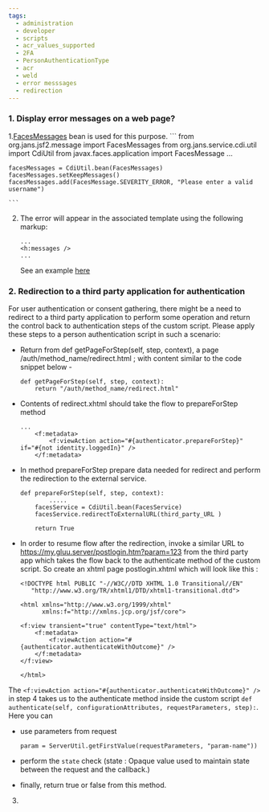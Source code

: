 ```yaml
---
tags:
  - administration
  - developer
  - scripts
  - acr_values_supported
  - 2FA
  - PersonAuthenticationType
  - acr
  - weld
  - error messsages
  - redirection
---
```



### 1. Display error messages on a web page?
1.[FacesMessages](https://github.com/JanssenProject/jans/blob/main/jans-core/jsf-util/src/main/java/io/jans/jsf2/message/FacesMessages.java) bean is used for this purpose.
	```
	from org.jans.jsf2.message import FacesMessages
	from org.jans.service.cdi.util import CdiUtil
	from javax.faces.application import FacesMessage
	...

	facesMessages = CdiUtil.bean(FacesMessages)
	facesMessages.setKeepMessages()
	facesMessages.add(FacesMessage.SEVERITY_ERROR, "Please enter a valid username")

	```
2. The error will appear in the associated template using the following markup:
	```
	...
	<h:messages />
	...
	```
	See an example [here](https://github.com/JanssenProject/jans/blob/685a1593fb53e2310cfa38fcd49db94f3453042f/jans-auth-server/server/src/main/webapp/WEB-INF/incl/layout/template.xhtml#L41)

### 2. Redirection to a third party application for authentication

For user authentication or consent gathering, there might be a need to redirect to a third party application to perform some operation and return the control back to authentication steps of the custom script. Please apply these steps to a person authentication script in such a scenario:

 - Return from def getPageForStep(self, step, context), a page /auth/method_name/redirect.html ; with content similar to the code snippet below -
	```
    def getPageForStep(self, step, context):
        return "/auth/method_name/redirect.html"
	```
 - Contents of redirect.xhtml should take the flow to prepareForStep method
	```
	...
	    <f:metadata>
	        <f:viewAction action="#{authenticator.prepareForStep}" if="#{not identity.loggedIn}" />
	    </f:metadata>
	```
 - In method prepareForStep prepare data needed for redirect and perform the redirection to the external service.
	```
	def prepareForStep(self, step, context):
	        .....
	    facesService = CdiUtil.bean(FacesService)
	    facesService.redirectToExternalURL(third_party_URL )

	    return True
	```
 - In order to resume flow after the redirection, invoke a similar URL to https://my.gluu.server/postlogin.htm?param=123 from the third party app which takes the flow back to the authenticate method of the custom script.
So create an xhtml page postlogin.xhtml which will look like this :
	```
	<!DOCTYPE html PUBLIC "-//W3C//DTD XHTML 1.0 Transitional//EN"
	   "http://www.w3.org/TR/xhtml1/DTD/xhtml1-transitional.dtd">

	<html xmlns="http://www.w3.org/1999/xhtml"
	      xmlns:f="http://xmlns.jcp.org/jsf/core">

	<f:view transient="true" contentType="text/html">
	    <f:metadata>
	        <f:viewAction action="#{authenticator.authenticateWithOutcome}" />
	    </f:metadata>
	</f:view>

	</html>
	```
The `<f:viewAction action="#{authenticator.authenticateWithOutcome}" />` in step 4 takes us to the authenticate method inside the custom script `def authenticate(self, configurationAttributes, requestParameters, step):`. Here you can
 - use parameters from request
	```
	param = ServerUtil.getFirstValue(requestParameters, "param-name"))
	```
 - perform the `state` check (state : Opaque value used to maintain state between the request and the callback.)

 - finally, return true or false from this method.

3. 
